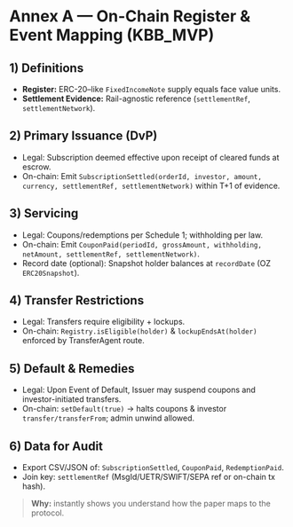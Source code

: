 # Annex A — On-Chain Register & Event Mapping (KBB_MVP)

## 1) Definitions
- **Register:** ERC-20–like `FixedIncomeNote` supply equals face value units.
- **Settlement Evidence:** Rail-agnostic reference (`settlementRef`, `settlementNetwork`).

## 2) Primary Issuance (DvP)
- Legal: Subscription deemed effective upon receipt of cleared funds at escrow.
- On-chain: Emit `SubscriptionSettled(orderId, investor, amount, currency, settlementRef, settlementNetwork)` within T+1 of evidence.

## 3) Servicing
- Legal: Coupons/redemptions per Schedule 1; withholding per law.
- On-chain: Emit `CouponPaid(periodId, grossAmount, withholding, netAmount, settlementRef, settlementNetwork)`.
- Record date (optional): Snapshot holder balances at `recordDate` (OZ `ERC20Snapshot`).

## 4) Transfer Restrictions
- Legal: Transfers require eligibility + lockups.
- On-chain: `Registry.isEligible(holder)` & `lockupEndsAt(holder)` enforced by TransferAgent route.

## 5) Default & Remedies
- Legal: Upon Event of Default, Issuer may suspend coupons and investor-initiated transfers.
- On-chain: `setDefault(true)` → halts coupons & investor `transfer/transferFrom`; admin unwind allowed.

## 6) Data for Audit
- Export CSV/JSON of: `SubscriptionSettled`, `CouponPaid`, `RedemptionPaid`.
- Join key: `settlementRef` (MsgId/UETR/SWIFT/SEPA ref or on-chain tx hash).

> **Why:** instantly shows you understand how the paper maps to the protocol.
